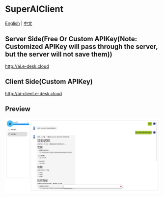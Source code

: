 # SuperAIClient

[English](./README.md) | [中文](./README_ZH.md)

## Server Side(Free Or Custom APIKey(Note: Customized APIKey will pass through the server, but the server will not save them))

http://ai.e-desk.cloud

## Client Side(Custom APIKey)

http://ai-client.e-desk.cloud

## Preview
![Main](./Preview/1.png)
